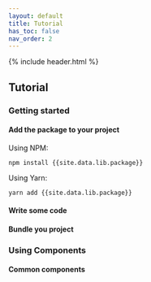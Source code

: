 ```yaml
---
layout: default
title: Tutorial
has_toc: false
nav_order: 2
---
```

{% include header.html %}

## Tutorial

### Getting started

#### Add the package to your project

Using NPM:

```
npm install {{site.data.lib.package}}
```

Using Yarn:

```
yarn add {{site.data.lib.package}}
```

#### Write some code

#### Bundle you project

### Using Components

#### Common components
